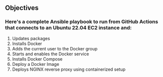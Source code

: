 
## Objectives

### Here's a complete Ansible playbook to run from GitHub Actions that connects to an Ubuntu 22.04 EC2 instance and:

1. Updates packages
2. Installs Docker
3. Adds the current user to the Docker group
4. Starts and enables the Docker service
5. Installs Docker Compose
6. Deploy a Docker Image
7. Deploys NGINX reverse proxy using containerized setup